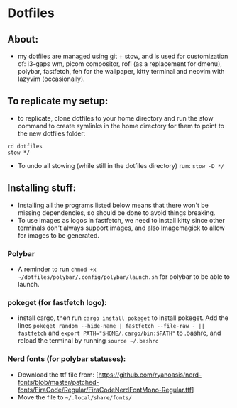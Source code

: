 # Dotfiles  

## About: 
- my dotfiles are managed using git + stow, and is used for customization of: i3-gaps wm, picom compositor, rofi (as a replacement for dmenu), polybar, fastfetch, feh for the wallpaper, kitty terminal and neovim with lazyvim (occasionally). 

## To replicate my setup: 
- to replicate, clone dotfiles to your home directory and run the stow command to create symlinks in the home directory for them to point to the new dotfiles folder: 
```
cd dotfiles
stow */
```
- To undo all stowing (while still in the dotfiles directory) run: ```` stow -D */ ````

## Installing stuff: 
- Installing all the programs listed below means that there won't be missing dependencies, so should be done to avoid things breaking. 
- To use images as logos in fastfetch, we need to install kitty since other terminals don't always support images, and also Imagemagick to allow for images to be generated. 

### Polybar
- A reminder to run ```` chmod +x ~/dotfiles/polybar/.config/polybar/launch.sh ```` for polybar to be able to launch. 

### pokeget (for fastfetch logo): 
- install cargo, then run ````cargo install pokeget```` to install pokeget. Add the lines ```` pokeget random --hide-name | fastfetch --file-raw - || fastfetch ```` and ```` export PATH="$HOME/.cargo/bin:$PATH" ```` to .bashrc, and reload the terminal by running ````source ~/.bashrc ````

### Nerd fonts (for polybar statuses): 
- Download the ttf file from: [https://github.com/ryanoasis/nerd-fonts/blob/master/patched-fonts/FiraCode/Regular/FiraCodeNerdFontMono-Regular.ttf]
- Move the file to ```` ~/.local/share/fonts/ ````

